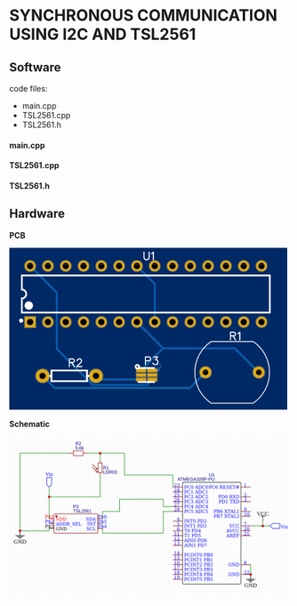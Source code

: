 # SYNCHRONOUS COMMUNICATION USING I2C AND TSL2561


## Software

code files:
  - main.cpp
  - TSL2561.cpp
  - TSL2561.h
  
#### main.cpp

#### TSL2561.cpp

#### TSL2561.h
  

## Hardware

**PCB**

<img src=https://github.com/bgarrido7/feup-sele/blob/master/Final%20Project/sync_t4_b10/images/pcb_top.png width=500>

**Schematic**

<img src=https://github.com/bgarrido7/feup-sele/blob/master/Final%20Project/sync_t4_b10/images/schematic.png width=800>
